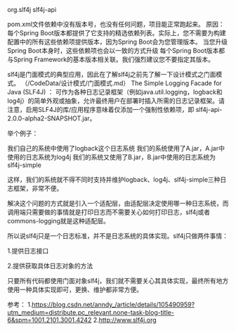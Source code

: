  <dependency>
     <groupId>org.slf4j</groupId>
     <artifactId>slf4j-api</artifactId>
 </dependency>

 pom.xml文件依赖中没有版本号，也没有任何问题，项目能正常跑起来。
 原因：
 每个Spring Boot版本都提供了它支持的精选依赖列表。实际上，您不需要为构建配置中的所有这些依赖项提供版本，因为Spring Boot会为您管理版本。
 当您升级Spring Boot本身时，这些依赖项也会以一致的方式升级
 每个Spring Boot版本都与Spring Framework的基本版本相关联。我们强烈建议您不要指定其版本。
 
 slf4j是门面模式的典型应用，因此在了解slf4j之前先了解一下设计模式之门面模式。   （/CodeData/设计模式/门面模式.md）
 The Simple Logging Facade for Java (SLF4J) ：
 可作为各种日志记录框架（例如java.util.logging，logback和log4j）的简单外观或抽象，允许最终用户在部署时插入所需的日志记录框架。请注意，启用SLF4J的库/应用程序意味着仅添加一个强制性依赖项，即 slf4j-api-2.0.0-alpha2-SNAPSHOT.jar。
 
举个例子：

我们自己的系统中使用了logback这个日志系统
我们的系统使用了A.jar，A.jar中使用的日志系统为log4j
我们的系统又使用了B.jar，B.jar中使用的日志系统为slf4j-simple

这样，我们的系统就不得不同时支持并维护logback、log4j、slf4j-simple三种日志框架，非常不便。

解决这个问题的方式就是引入一个适配层，由适配层决定使用哪一种日志系统，而调用端只需要做的事情就是打印日志而不需要关心如何打印日志，slf4j或者commons-logging就是这种适配层。

所以说slf4j只是一个日志标准，并不是日志系统的具体实现。slf4j只做两件事情：

1.提供日志接口

2.提供获取具体日志对象的方法

只要所有代码都使用门面对象slf4j，我们就不需要关心其具体实现，最终所有地方使用一种具体实现即可，更换、维护都非常方便。

参考：
1.https://blog.csdn.net/anndy_/article/details/105490959?utm_medium=distribute.pc_relevant.none-task-blog-title-6&spm=1001.2101.3001.4242
2.http://www.slf4j.org

 
 